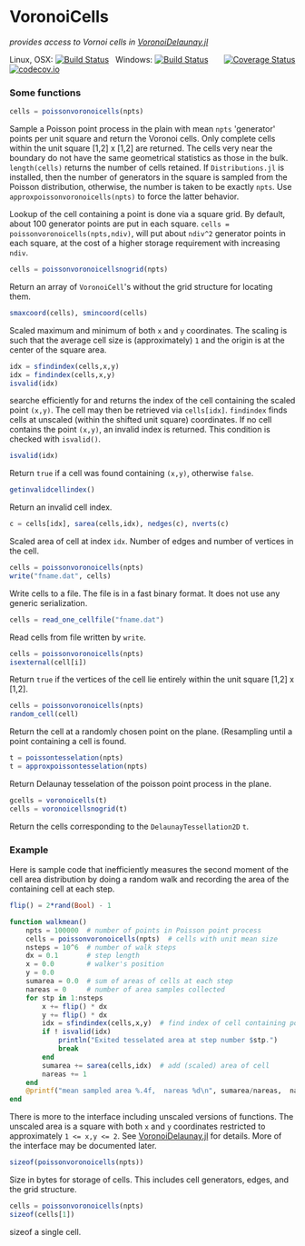 # VoronoiCells
*provides access to Vornoi cells in [VoronoiDelaunay.jl](https://github.com/JuliaGeometry/VoronoiDelaunay.jl)*

Linux, OSX: [![Build Status](https://travis-ci.org/jlapeyre/VoronoiCells.jl.svg)](https://travis-ci.org/jlapeyre/VoronoiCells.jl)
&nbsp;
Windows: [![Build Status](https://ci.appveyor.com/api/projects/status/github/jlapeyre/VoronoiCells.jl?branch=master&svg=true)](https://ci.appveyor.com/project/jlapeyre/voronoicells-jl)
&nbsp; &nbsp; &nbsp;
[![Coverage Status](https://coveralls.io/repos/jlapeyre/VoronoiCells.jl/badge.svg?branch=master&service=github)](https://coveralls.io/github/jlapeyre/VoronoiCells.jl?branch=master)
[![codecov.io](http://codecov.io/github/jlapeyre/VoronoiCells.jl/coverage.svg?branch=master)](http://codecov.io/github/jlapeyre/VoronoiCells.jl?branch=master)

### Some functions

```julia
cells = poissonvoronoicells(npts)
```
Sample a Poisson point process in the plain with mean `npts` 'generator' points per unit square and
return the Voronoi cells. Only complete cells within the unit square [1,2] x [1,2] are returned.
The cells very near the boundary do not have the same geometrical statistics
as those in the bulk. `length(cells)` returns the number of cells retained. If `Distributions.jl` is
installed, then the number of generators in the square is sampled from the Poisson distribution, otherwise,
the number is taken to be exactly `npts`. Use  `approxpoissonvoronoicells(npts)` to force the latter behavior.

Lookup of the cell containing a point is done via a square grid. By default, about
100 generator points are put in each square. `cells = poissonvoronoicells(npts,ndiv)`,
will put about `ndiv^2` generator points in each square, at the cost of a higher storage
requirement with increasing `ndiv`.

```julia
cells = poissonvoronoicellsnogrid(npts)
```

Return an array of `VoronoiCell`'s without the grid structure for locating them.


```julia
smaxcoord(cells), smincoord(cells)
```
Scaled maximum and minimum of both `x` and `y` coordinates. The scaling is such that
the average cell size is (approximately) `1` and the origin is at the center of the square area.

```julia
idx = sfindindex(cells,x,y)
idx = findindex(cells,x,y)
isvalid(idx)
```
searche efficiently for and returns the index of the cell containing the scaled point `(x,y)`.
The cell may then be retrieved via `cells[idx]`.  `findindex` finds cells at unscaled (within the shifted unit square)
coordinates. If no cell contains the point `(x,y)`, an invalid index is returned. This condition is checked with `isvalid()`.

```julia
isvalid(idx)
```
Return `true` if a cell was found containing `(x,y)`, otherwise `false`.

```julia
getinvalidcellindex()
```
Return an invalid cell index.

```julia
c = cells[idx], sarea(cells,idx), nedges(c), nverts(c)
```
Scaled area of cell at index `idx`. Number of edges and number of vertices in the cell.

```julia
cells = poissonvoronoicells(npts)
write("fname.dat", cells)
```
Write cells to a file. The file is in a fast binary format. It does not
use any generic serialization.

```julia
cells = read_one_cellfile("fname.dat")
```
Read cells from file written by `write`.

```julia
cells = poissonvoronoicells(npts)
isexternal(cell[i])
```
Return `true` if the vertices of the cell lie entirely within the unit square [1,2] x [1,2].


```julia
cells = poissonvoronoicells(npts)
random_cell(cell)
```
Return the cell at a randomly chosen point on the plane. (Resampling until a point
containing a cell is found.

```julia
t = poissontesselation(npts)
t = approxpoissontesselation(npts)
```
Return Delaunay tesselation of the poisson point process in the plane.

```julia
gcells = voronoicells(t)
cells = voronoicellsnogrid(t)
```
Return the cells corresponding to the `DelaunayTessellation2D` `t`.

### Example

Here is sample code that inefficiently measures the second moment of the cell area
distribution by doing a random walk and recording the area of the containing cell
at each step.

```julia
flip() = 2*rand(Bool) - 1

function walkmean()
    npts = 100000  # number of points in Poisson point process
    cells = poissonvoronoicells(npts)  # cells with unit mean size
    nsteps = 10^6  # number of walk steps
    dx = 0.1       # step length
    x = 0.0        # walker's position
    y = 0.0
    sumarea = 0.0  # sum of areas of cells at each step
    nareas = 0     # number of area samples collected
    for stp in 1:nsteps
        x += flip() * dx
        y += flip() * dx
        idx = sfindindex(cells,x,y)  # find index of cell containing point (x,y)
        if ! isvalid(idx)
            println("Exited tesselated area at step number $stp.")
            break
        end
        sumarea += sarea(cells,idx)  # add (scaled) area of cell
        nareas += 1
    end
    @printf("mean sampled area %.4f,  nareas %d\n", sumarea/nareas,  nareas)
end
```

There is more to the interface including unscaled versions of functions. The
unscaled area is a square with both `x` and `y` coordinates restricted
to approximately `1 <= x,y <= 2`. See [VoronoiDelaunay.jl](https://github.com/JuliaGeometry/VoronoiDelaunay.jl)
for details. More of the interface may be documented later.

```julia
sizeof(poissonvoronoicells(npts))
```

Size in bytes for storage of cells. This includes cell generators, edges, and the grid structure.

```julia
cells = poissonvoronoicells(npts)
sizeof(cells[1])
```
sizeof a single cell.
